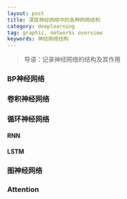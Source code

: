```yaml
---
layout: post
title: 深度神经网络中的各种网络结构
category: deeplearning
tag: graphic, networks overview
keywords: 神经网络结构
---
```


> 导语：记录神经网络的结构及其作用

### BP神经网络



### 卷积神经网络



### 循环神经网络

#### RNN



#### LSTM



### 图神经网络



### Attention





